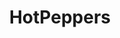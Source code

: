 ---
title: HotPeppers
crosslinks:
- gardening
- seedswap
- spicy
- hotsaucerecipes
- theydidthemath
- fermentation
- hotsauce
- Greenhouses
- texas
- SpaceBuckets
- science
- food
- tea
- todayilearned
- GivesRandomGoldOut
- indoorgardening
- metric_units
- GuerrillaGardening
- answers
- whatsthisplant
---